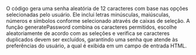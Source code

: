 
O código gera uma senha aleatória de 12 caracteres com base nas opções selecionadas pelo usuário. Ele inclui letras minúsculas, maiúsculas, números e símbolos conforme selecionado através de caixas de seleção. 
A função generatePassword combina os caracteres permitidos, escolhe aleatoriamente de acordo com as seleções e verifica se caracteres duplicados devem ser excluídos, 
garantindo uma senha que atende às preferências do usuário, a qual é exibida em um campo de entrada HTML.

